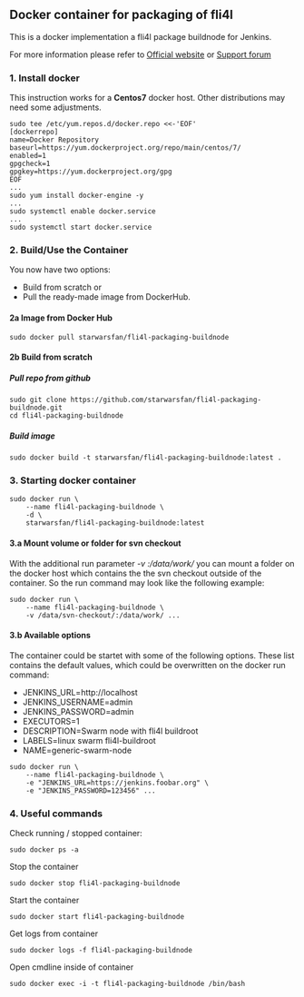 ## Docker container for packaging of fli4l 
 
 This is a docker implementation a fli4l package buildnode for Jenkins.

 For more information please refer to [Official website](http://www.fli4l.de/) 
 or [Support forum](https://forum.nettworks.org)

### 1. Install docker

 This instruction works for a <b>Centos7</b> docker host. Other distributions 
 may need some adjustments.

```shell
sudo tee /etc/yum.repos.d/docker.repo <<-'EOF'
[dockerrepo]
name=Docker Repository
baseurl=https://yum.dockerproject.org/repo/main/centos/7/
enabled=1
gpgcheck=1
gpgkey=https://yum.dockerproject.org/gpg
EOF
...
sudo yum install docker-engine -y
...
sudo systemctl enable docker.service
...
sudo systemctl start docker.service
```

### 2. Build/Use the Container

You now have two options: 
- Build from scratch or 
- Pull the ready-made image from DockerHub. 

#### 2a Image from Docker Hub

```shell
sudo docker pull starwarsfan/fli4l-packaging-buildnode
```

#### 2b Build from scratch

##### Pull repo from github

```shell
sudo git clone https://github.com/starwarsfan/fli4l-packaging-buildnode.git
cd fli4l-packaging-buildnode
```

##### Build image

```shell
sudo docker build -t starwarsfan/fli4l-packaging-buildnode:latest .
```

### 3. Starting docker container

```shell
sudo docker run \
    --name fli4l-packaging-buildnode \
    -d \
    starwarsfan/fli4l-packaging-buildnode:latest
```

#### 3.a Mount volume or folder for svn checkout

With the additional run parameter _-v <host-folder>:/data/work/_ you can mount 
a folder on the docker host which contains the the svn checkout outside of the
container. So the run command may look like the following example:

```shell
sudo docker run \
    --name fli4l-packaging-buildnode \
    -v /data/svn-checkout/:/data/work/ ...
```

#### 3.b Available options

The container could be startet with some of the following options. These list 
contains the default values, which could be overwritten on the docker run
command: 

 * JENKINS_URL=http://localhost
 * JENKINS_USERNAME=admin
 * JENKINS_PASSWORD=admin
 * EXECUTORS=1
 * DESCRIPTION=Swarm node with fli4l buildroot
 * LABELS=linux swarm fli4l-buildroot
 * NAME=generic-swarm-node

```shell
sudo docker run \
    --name fli4l-packaging-buildnode \
    -e "JENKINS_URL=https://jenkins.foobar.org" \
    -e "JENKINS_PASSWORD=123456" ...
```

### 4. Useful commands

Check running / stopped container:

```shell
sudo docker ps -a
```

Stop the container

```shell
sudo docker stop fli4l-packaging-buildnode
```

Start the container

```shell
sudo docker start fli4l-packaging-buildnode
```

Get logs from container

```shell
sudo docker logs -f fli4l-packaging-buildnode
```

Open cmdline inside of container

```shell
sudo docker exec -i -t fli4l-packaging-buildnode /bin/bash
```
